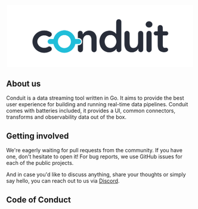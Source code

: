<p align="center">
	<a href="https://conduit.io/" target="_blank">
      <img alt="Conduit logo" src="/images/conduit-logo-outlined.svg" width="500px">
    </a>
    <br>
</p>

## About us
Conduit is a data streaming tool written in Go. It aims to provide the best user experience for building and running real-time data pipelines. Conduit comes with batteries included, it provides a UI, common connectors, transforms and observability data out of the box.

## Getting involved 
We're eagerly waiting for pull requests from the community. If you have one, don't hesitate to open it! For bug reports, we use GitHub issues for each of the public projects. 

And in case you'd like to discuss anything, share your thoughts or simply say hello, you can reach out to us via [Discord](https://discord.meroxa.com/).

## Code of Conduct

